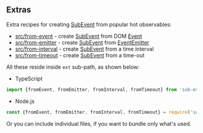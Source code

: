 Extras
------

Extra recipes for creating [SubEvent] from popular hot observables: 

* [src/from-event] - create [SubEvent] from DOM [Event]
* [src/from-emitter] - create [SubEvent] from [EventEmitter]
* [src/from-interval] - create [SubEvent] from a time interval
* [src/from-timeout] - create [SubEvent] from a time-out

All these reside inside `ext` sub-path, as shown below:

* TypeScript

```ts
import {fromEvent, fromEmitter, fromInterval, fromTimeout} from 'sub-events/ext';
```

* Node.js

```js
const {fromEvent, fromEmitter, fromInterval, fromTimeout} = require('sub-events/ext');
```

Or you can include individual files, if you want to bundle only what's used.

[WiKi]:https://github.com/vitaly-t/sub-events/wiki
[src/from-timeout]:./src/from-timeout.ts
[src/from-interval]:./src/from-interval.ts
[src/from-emitter]:./src/from-emitter.ts
[src/from-event]:./src/from-event.ts
[EventEmitter]:https://nodejs.org/api/events.html#events_class_eventemitter
[Event]:https://developer.mozilla.org/en-US/docs/Web/API/Event
[SubEvent]:https://vitaly-t.github.io/sub-events/classes/subevent.html
